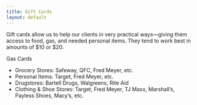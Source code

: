 ```yaml
---
title: Gift Cards
layout: default
---
```


Gift cards allow us to help our clients in very practical ways—giving them access to food, gas, and needed personal items. They tend to work best in amounts of $10 or $20.

Gas Cards
* Grocery Stores: Safeway, QFC, Fred Meyer, etc.
* Personal Items: Target, Fred Meyer, etc.
* Drugstores: Bartell Drugs, Walgreens, Rite Aid
* Clothing & Shoe Stores: Target, Fred Meyer, TJ Maxx, Marshall’s, Payless Shoes, Macy’s, etc. 

